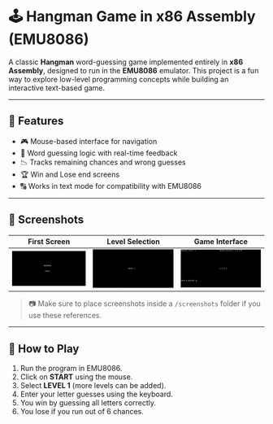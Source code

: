 # 🕹️ Hangman Game in x86 Assembly (EMU8086)

A classic **Hangman** word-guessing game implemented entirely in **x86 Assembly**, designed to run in the **EMU8086** emulator. This project is a fun way to explore low-level programming concepts while building an interactive text-based game.

---

## 🚀 Features

- 🎮 Mouse-based interface for navigation
- 🧠 Word guessing logic with real-time feedback
- 📉 Tracks remaining chances and wrong guesses
- 🏆 Win and Lose end screens
- 🔠 Works in text mode for compatibility with EMU8086

---

## 📸 Screenshots

| First Screen | Level Selection | Game Interface |
|--------------|-----------------|----------------|
| ![first_page](start.png) | ![level_page](levels.png) | ![game_page](game2.png) |

> 📷 Make sure to place screenshots inside a `/screenshots` folder if you use these references.

---

## 🧠 How to Play

1. Run the program in EMU8086.
2. Click on **START** using the mouse.
3. Select **LEVEL 1** (more levels can be added).
4. Enter your letter guesses using the keyboard.
5. You win by guessing all letters correctly.
6. You lose if you run out of 6 chances.
